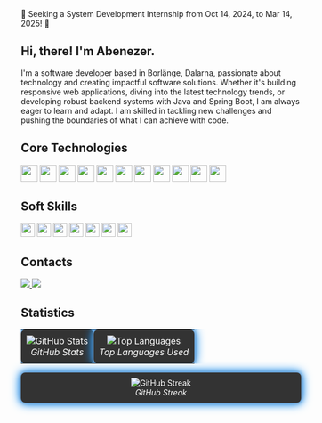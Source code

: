 

<div class="banner">🌟 Seeking a System Development Internship from Oct 14, 2024, to Mar 14, 2025! 🌟</div>

<div class="content">
  <h2>Hi, there! I'm Abenezer.</h2>
  <p>I'm a software developer based in Borlänge, Dalarna, passionate about technology and creating impactful software solutions. Whether it's building responsive web applications, diving into the latest technology trends, or developing robust backend systems with Java and Spring Boot, I am always eager to learn and adapt. I am skilled in tackling new challenges and pushing the boundaries of what I can achieve with code.</p>


## Core Technologies
<p align="left">
  <img src="https://img.shields.io/badge/-Java-ED8B00?style=for-the-badge&logo=openjdk&logoColor=white" height="30"/>
  <img src="https://img.shields.io/badge/-Git-F05032?style=for-the-badge&logo=git&logoColor=white" height="30"/>
  <img src="https://img.shields.io/badge/-GitHub-181717?style=for-the-badge&logo=github&logoColor=white" height="30"/>
  <img src="https://img.shields.io/badge/-MySQL-4479A1?style=for-the-badge&logo=mysql&logoColor=white" height="30"/>
  <img src="https://img.shields.io/badge/-Azure%20DevOps-0078D7?style=for-the-badge&logo=azure-devops&logoColor=white" height="30"/>
  <img src="https://img.shields.io/badge/-Docker-2496ED?style=flat-square&logo=docker&logoColor=white" height="30"/>
  <img src="https://img.shields.io/badge/-JIRA-0052CC?style=flat-square&logo=jira&logoColor=white" height="30"/>
  <img src="https://img.shields.io/badge/-REST%20APIs-009688?style=flat-square&logoColor=white" height="30"/>
  <img src="https://img.shields.io/badge/-HTML5-E34F26?style=for-the-badge&logo=html5&logoColor=white" height="30"/>
  <img src="https://img.shields.io/badge/-CSS3-1572B6?style=for-the-badge&logo=css3&logoColor=white" height="30"/>
  <img src="https://img.shields.io/badge/-Spring%20Boot-6DB33F?style=for-the-badge&logo=spring&logoColor=white" height="30"/>
</p>

## Soft Skills
<p align="left">
  <img src="https://img.shields.io/badge/-Problem%20Solving-000000?style=flat-square&logoColor=white" height="25"/>
  <img src="https://img.shields.io/badge/-Communication%20Skills-00BFFF?style=flat-square&logoColor=white" height="25"/>
  <img src="https://img.shields.io/badge/-Teamwork-007396?style=flat-square&logoColor=white" height="25"/>
  <img src="https://img.shields.io/badge/-Critical%20Thinking-FF6347?style=flat-square&logoColor=white" height="25"/>
  <img src="https://img.shields.io/badge/-Adaptability-FFA500?style=flat-square&logoColor=white" height="25"/>
  <img src="https://img.shields.io/badge/-Efficiency-32CD32?style=flat-square&logoColor=white" height="25"/>
  <img src="https://img.shields.io/badge/-Technical%20Handling-FFD700?style=flat-square&logoColor=white" height="25"/>
</p>

## Contacts
<p align="left">
  <a href="mailto:merebanglo@yahoo.com">
    <img src="https://img.shields.io/badge/Email-D14836?style=for-the-badge&logo=gmail&logoColor=white" />
  </a>
  <a href="https://linkedin.com/in/abenezer-anglo-537488144">
    <img src="https://img.shields.io/badge/LinkedIn-%230077B5.svg?&style=for-the-badge&logo=linkedin&logoColor=white"/>
  </a>
</p>

<style>
  .stats-card {
    text-align: center;
    padding: 10px;
    border-radius: 8px;
    background-color: #333;
    color: white;
    box-shadow: 0 0 10px #719ECE;
    animation: glow 2s ease-in-out infinite alternate;
  }

  @keyframes glow {
    from {
      box-shadow: 0 0 5px #719ECE, 0 0 10px #719ECE, 0 0 15px #2196F3, 0 0 20px #2196F3;
    }
    to {
      box-shadow: 0 0 15px #2196F3, 0 0 20px #2196F3, 0 0 25px #0D47A1, 0 0 30px #0D47A1;
    }
  }
</style>

## Statistics

<table style="width:100%;">
  <tr>
    <td class="stats-card">
      <img src="https://github-readme-stats.vercel.app/api?username=AbaSheger&show_icons=true&theme=tokyonight" alt="GitHub Stats"/>
      <br><em>GitHub Stats</em>
    </td>
    <td class="stats-card">
      <img src="https://github-readme-stats.vercel.app/api/top-langs/?username=AbaSheger&theme=tokyonight&layout=compact" alt="Top Languages"/>
      <br><em>Top Languages Used</em>
    </td>
  </tr>
</table>

<div class="stats-card">
  <img src="https://github-readme-streak-stats.herokuapp.com/?user=AbaSheger&theme=tokyonight" alt="GitHub Streak"/>
  <br><em>GitHub Streak</em>
</div>





